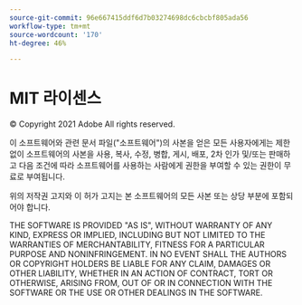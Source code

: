 ```yaml
---
source-git-commit: 96e667415ddf6d7b03274698dc6cbcbf805ada56
workflow-type: tm+mt
source-wordcount: '170'
ht-degree: 46%

---
```

# MIT 라이센스

© Copyright 2021 Adobe All rights reserved.

이 소프트웨어와 관련 문서 파일(&quot;소프트웨어&quot;)의 사본을 얻은 모든 사용자에게는 제한 없이 소프트웨어의 사본을 사용, 복사, 수정, 병합, 게시, 배포, 2차 인가 및/또는 판매하고 다음 조건에 따라 소프트웨어를 사용하는 사람에게 권한을 부여할 수 있는 권한이 무료로 부여됩니다.

위의 저작권 고지와 이 허가 고지는 본 소프트웨어의 모든 사본 또는 상당 부분에 포함되어야 합니다.

THE SOFTWARE IS PROVIDED &quot;AS IS&quot;, WITHOUT WARRANTY OF ANY KIND,
EXPRESS OR IMPLIED, INCLUDING BUT NOT LIMITED TO THE WARRANTIES OF
MERCHANTABILITY, FITNESS FOR A PARTICULAR PURPOSE AND
NONINFRINGEMENT. IN NO EVENT SHALL THE AUTHORS OR COPYRIGHT HOLDERS BE
LIABLE FOR ANY CLAIM, DAMAGES OR OTHER LIABILITY, WHETHER IN AN ACTION
OF CONTRACT, TORT OR OTHERWISE, ARISING FROM, OUT OF OR IN CONNECTION
WITH THE SOFTWARE OR THE USE OR OTHER DEALINGS IN THE SOFTWARE.
